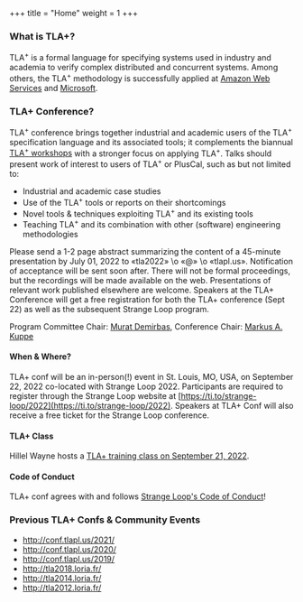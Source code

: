 +++
title = "Home"
weight = 1
+++
<!--
{{% notice note %}} The <a href="/2020/">schedule</a> of the TLA+ Community Event 2020 has been posted! {{% /notice %}}
-->

### What is TLA+?
<!-- Point at industrial success stories of TLA+ (Amazon/Microsoft/...) -->
TLA<sup>+</sup> is a formal language for specifying systems used in industry and academia to verify complex distributed and concurrent systems. Among others, the TLA<sup>+</sup> methodology is successfully applied at [Amazon Web Services](http://lamport.azurewebsites.net/tla/amazon-excerpt.html) and [Microsoft](https://azure.microsoft.com/en-us/blog/azure-cosmos-db-pushing-the-frontier-of-globally-distributed-databases/).

### TLA+ Conference?

TLA<sup>+</sup> conference brings together industrial and academic users of the TLA<sup>+</sup> specification language and its associated tools; it complements the biannual [TLA<sup>+</sup> workshops](http://tla2018.loria.fr/) with a stronger focus on applying TLA<sup>+</sup>. Talks should present work of interest to users of TLA<sup>+</sup> or PlusCal, such as but not limited to:

* Industrial and academic case studies
* Use of the TLA<sup>+</sup> tools or reports on their shortcomings
* Novel tools & techniques exploiting TLA<sup>+</sup> and its existing tools
* Teaching TLA<sup>+</sup> and its combination with other (software) engineering methodologies

Please send a 1-2 page abstract summarizing the content of a 45-minute presentation by July 01, 2022 to «tla2022» \o «@» \o «tlapl.us».  Notification of acceptance will be sent soon after.  There will not be formal proceedings, but the recordings will be made available on the web.  Presentations of relevant work published elsewhere are welcome.  Speakers at the TLA+ Conference will get a free registration for both the TLA+ conference (Sept 22) as well as the subsequent Strange Loop program.

Program Committee Chair: [Murat Demirbas](https://cse.buffalo.edu/~demirbas/), Conference Chair: [Markus A. Kuppe](https://www.linkedin.com/in/markus-kuppe-643559180)

#### When & Where?

TLA+ conf will be an in-person(!) event in St. Louis, MO, USA, on September 22, 2022 co-located with Strange Loop 2022.  Participants are required to register through the Strange Loop website at [https://ti.to/strange-loop/2022](https://ti.to/strange-loop/2022).  Speakers at TLA+ Conf will also receive a free ticket for the Strange Loop conference.

#### TLA+ Class

Hillel Wayne hosts a [TLA+ training class on September 21, 2022](https://www.thestrangeloop.com/2022/tlaplus-workshop.html).

#### Code of Conduct

TLA+ conf agrees with and follows [Strange Loop's Code of Conduct](https://www.thestrangeloop.com/policies.html)!

### Previous TLA+ Confs & Community Events

* http://conf.tlapl.us/2021/
* http://conf.tlapl.us/2020/
* http://conf.tlapl.us/2019/
* http://tla2018.loria.fr/
* http://tla2014.loria.fr/
* http://tla2012.loria.fr/
